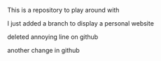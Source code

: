 This is a repository to play around with

I just added a branch to display a personal website


deleted annoying line on github

another change in github
